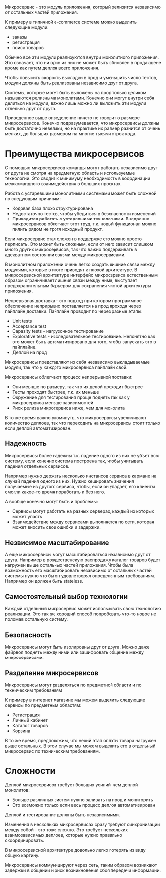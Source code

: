 Микросервис - это модуль приложения, который релизится независимо от остальных частей приложения.

К примеру в типичной e-commerce системе можно выделить следующие модули:
- заказы
- регистрация
- поиск товаров

Обычно все эти модули реализуются внутри монолитного приложения. Это означает, что ни один из них не может быть обновлен в продакшене кроме как путем деплоя всего приложения.

Чтобы повысить скорость выкладки в прод и уменьшить число тестов, модули должны быть реализованы независимо друг от друга.

Системы, которые могут быть выложены на прод только целиком называются релизными монолитами. Конечно они могут внутри себя делиться на модули, важно лишь можно ли выложить эти модули отдельно друг от друга.

Приведенное выше определение ничего не говорит о размере микросервисов. Конечно подразумевается, что микросервисы должны быть достаточно невелики, но на практике их размер разнится от очень мелких, до больших размером на многие тысячи строк кода.

#  Преимущества микросервисов

С помощью микросервисов команды могут работать независимо друг от друга не смотря на предметную область и используемые технологии. Это сводит к минимуму необходимость в координации межкомандного взаимодействия в больших проектах.

Работа с устаревшими монолитными системами может быть сложной по следующим причинам:
- Кодовая база плохо структурирована
- Недостаточно тестов, чтобы убедиться в безопасности изменений
- Приходится работать с устаревшими технологиями.
Внедрение микросервисов облегчает этот труд, т.к. новый функционал можно пилить рядом не трогя исходный продукт.

Если микросервис стал сложен в поддержке его можно просто перписать. Это может быть сложным, если от него зависит слишком много других микросервисов, так что важно поддерживать в адекватном состоянии связми между микросервисами.

В монолитном приложении очень легко создать лишние связи между модулями, которые в итоге приводят к плохой архитектуре. В микросервисной архитектуре интерфейс микросервиса естественным образом ограничивает лишния связи между ними, выступает предохранительным барьером для сохранения чистой архитектуры приложения.

Непрерывная доставка - это подход при котором программное обеспечение неприрывно поставляется на прод проходя через пайплайн доставки. Пайплайн проводит по через разные этапы:
- Unit tests
- Acceptance test
- Capasity tests - нагрузочное тестирование
- Explorative tests - исследовательное тестирование. Непонятно как это может быть автоматизировано для того, чтобы запускать это в пайплайне.
- Деплой на прод

Микросервисы представляют из себя независимо выкладываемые модули, так что у каждого микросервиса пайплайн свой.

Микросервисы облегчают процесс непрерывной поставки:
- Они меьнше по размеру, так что их делой проходит быстрее
- Тесты проходят быстрее, т.к. их меньше
- Окружение для тестирования проще поднять так как у микросервиса меньше зависимостей
- Риск релиза микросервиса ниже, чем для монолита

В то же время важно упоминуть, что микросервисы увеличивают количество деплоев, так что переходить на микросервисы стоит только если деплой автоматизирован. 

## Надежность

Микросервисы более надежны т.к. падение одного из них не убъет всю систему, если конечно система построена так, чтобы учитывать падения отдельных сервисов.

Например нужно держать несколько инстансов сервиса в кармане на случай падения одного из них. Нужно кешировать значения получаемые из другого сервиса, чтобы, если он упадает, его клиенты смогли какое-то время поработать и без него.

А вообще конечно могут быть и проблемы:
- Сервисы могут работать на разных серверах, каждый из которых может упасть
- Взаимодействие между сервисами выполняется по сети, которая может вносить свои ошибки и задержки.

## Незвисимое масштабирование

А еще микросервисы могут масштабироваться независимо друг от друга. Например в рождественскую распродажу каталог товаров будет нагружен выше остальных частей приложения. Чтобы была возможность его масштабировать независимо от остальных частей системы нужно что бы он удовлетворял определенным требованиям. Например он должен быть stateless.

## Самостоятельный выбор технологии

Каждый отдельный микросервис может использовать свою технологию реализации. Это так же хороший способ попробовать что-то новое не поломав остальную систему.

## Безопасность

Микросервисы могут быть изолировны друг от друга. Можно даже файрвол поднять между ними или зашифровать общение между микросервисами.

## Разделение микросервисов

Микросервисы могут разделяться по предметной области и по техническим требованиям

К примеру в интернет магазине мы можем выделить следующие сервисы по предметным областям:
- Регистрация 
- Личный кабинет
- Каталог товаров 
- Корзина

В то же время, предположим, что некий этап оплаты товара нагружен выше остальных. В этом случае мы можем выделить его в отдельный микросервис по техническим требованиям.

# Сложности

Деплой микросервисов требует больших усилий, чем деплой монолитов:
- Больше различных систем нужно заливать на прод и мониторить
- Это возможно только если весь процесс деплоя автоматизирован

Деплой и тестирование должны быть независимыми.

Изменения в нескольких микросервисах сразу требуют синхронизации между собой - это тоже сложно. Это требует нескольких взаимозависимых деплоев, которые нужно правильно скоординировать.

В микросервисной архитектуре довольно легко потерять из виду общую картину.

Микросервисы коммуницируют через сеть, таким образом возникают задержки в общении и риск возникновения сбоя передечи информации.


